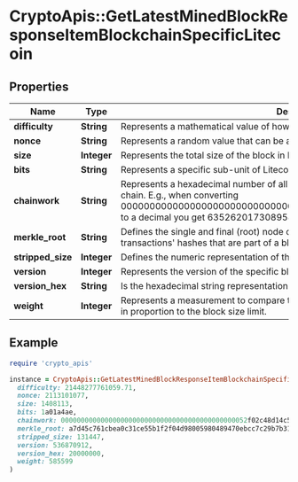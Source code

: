 # CryptoApis::GetLatestMinedBlockResponseItemBlockchainSpecificLitecoin

## Properties

| Name | Type | Description | Notes |
| ---- | ---- | ----------- | ----- |
| **difficulty** | **String** | Represents a mathematical value of how hard it is to find a valid hash for this block. |  |
| **nonce** | **String** | Represents a random value that can be adjusted to satisfy the proof of work |  |
| **size** | **Integer** | Represents the total size of the block in Bytes. |  |
| **bits** | **String** | Represents a specific sub-unit of Litecoin. Bits have two-decimal precision. |  |
| **chainwork** | **String** | Represents a hexadecimal number of all the hashes necessary to produce the current chain. E.g., when converting 0000000000000000000000000000000000000000000086859f7a841475b236fd to a decimal you get 635262017308958427068157 hashes, or 635262 exahashes. |  |
| **merkle_root** | **String** | Defines the single and final (root) node of a Merkle tree. It is the combined hash of all transactions&#39; hashes that are part of a blockchain block. |  |
| **stripped_size** | **Integer** | Defines the numeric representation of the block size excluding the witness data. |  |
| **version** | **Integer** | Represents the version of the specific block on the blockchain. |  |
| **version_hex** | **String** | Is the hexadecimal string representation of the block&#39;s version. |  |
| **weight** | **Integer** | Represents a measurement to compare the size of different transactions to each other in proportion to the block size limit. |  |

## Example

```ruby
require 'crypto_apis'

instance = CryptoApis::GetLatestMinedBlockResponseItemBlockchainSpecificLitecoin.new(
  difficulty: 21448277761059.71,
  nonce: 2113101077,
  size: 1408113,
  bits: 1a01a4ae,
  chainwork: 00000000000000000000000000000000000000000000052f02c48d14c5b35ccc,
  merkle_root: a7d45c761cbea0c31ce55b1f2f04d98005980489470ebcc7c29b7b317f01f96b,
  stripped_size: 131447,
  version: 536870912,
  version_hex: 20000000,
  weight: 585599
)
```

